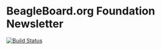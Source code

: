 # BeagleBoard.org Foundation Newsletter
[![Build Status](https://travis-ci.org/jadonk/newsletter.svg?branch=master)](https://travis-ci.org/jadonk/newsletter)
